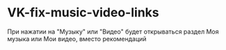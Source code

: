 # VK-fix-music-video-links
При нажатии на "Музыку" или "Видео" будет открываться раздел Моя музыка или Мои видео, вместо рекомендаций
